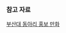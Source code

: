 ### 참고 자료

[부산대 동아리 홍보 만화](http://www.todayhumor.co.kr/board/view.php?table=bestofbest&no=310679&s_no=310679&page=10)